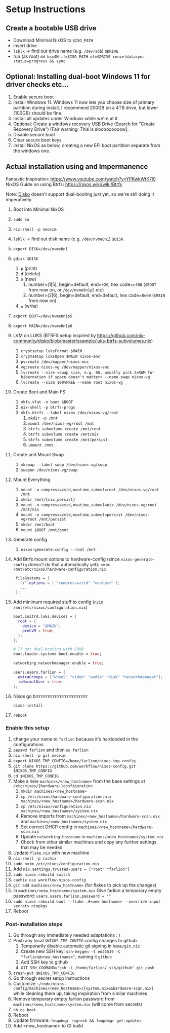 # Setup Instructions

## Create a bootable USB drive

- Download Minimal NixOS to `$ISO_PATH`
- insert drive
- `lsblk` -> find out drive name (e.g. `/dev/sdb`) `$DRIVE`
- run (as root) `dd bs=4M if=$ISO_PATH of=$DRIVE conv=fdatasync status=progress && sync`

## Optional: Installing dual-boot Windows 11 for driver checks etc...

1. Enable secure boot
1. Install Windows 11. Windows 11 now lets you choose size of primary partition during install, I recommend 200GB on a 4TB drive, but lower (100GB) should be fine.
1. Install all updates under Windows while we're at it.
1. Optional: Create a windows recovery USB Drive (Search for "Create Recovery Drive") [Fair warning: This is slooooooooow].
1. Disable secure boot
1. Clear secure boot keys
1. Install NixOS as below, creating a new EFI boot partition separate from the windows one.

## Actual installation using and Impermanence

Fantastic Inspiration: https://www.youtube.com/watch?v=YPKwkWtK7l0
NixOS Guide on using Btrfs: https://nixos.wiki/wiki/Btrfs

Note: [Disko](https://github.com/nix-community/disko) doesn't support dual-booting just yet, so we're still doing it imperatively.

1. Boot into Minimal NixOS
1. `sudo su`
1. `nix-shell -p neovim`
1. `lsblk` -> find out disk name (e.g. `/dev/nvme0n1`) `$DISK`
1. `export DISK=/dev/nvme0n1`
1. `gdisk $DISK`
   1. `p` (print)
   1. `d` (delete)
   1. `n` (new)
      1. number=(1|5), begin=default, end=`+2G`, hex code=`ef00` (`$BOOT` from now on, or `/dev/nvme0n1p5` etc)
      1. number=(2|6), begin=default, end=default, hex code=`8e00` (`$MAIN` from now on)
   1. `w` (write)
1. `export BOOT=/dev/nvme0n1p5`
1. `export MAIN=/dev/nvme0n1p6`
1. LVM on LUKS (BTRFS setup inspired by https://github.com/nix-community/disko/blob/master/example/luks-btrfs-subvolumes.nix)

   1. `cryptsetup luksFormat $MAIN`
   1. `cryptsetup luksOpen $MAIN nixos-enc`
   1. `pvcreate /dev/mapper/nixos-enc`
   1. `vgcreate nixos-vg /dev/mapper/nixos-enc`
   1. `lvcreate --size <swap size, e.g. 8G, usually pick 2xRAM for hibernation if space doesn't matter> --name swap nixos-vg`
   1. `lvcreate --size 100%FREE --name root nixos-vg`

1. Create Boot and Main FS

   1. `mkfs.vfat -n boot $BOOT`
   1. `nix-shell -p btrfs-progs`
   1. `mkfs.btrfs --label nixos /dev/nixos-vg/root`
      1. `mkdir -p /mnt`
      1. `mount /dev/nixos-vg/root /mnt`
      1. `btrfs subvolume create /mnt/root`
      1. `btrfs subvolume create /mnt/nix`
      1. `btrfs subvolume create /mnt/persist`
      1. `umount /mnt`

1. Create and Mount Swap

   1. `mkswap --label swap /dev/nixos-vg/swap`
   1. `swapon /dev/nixos-vg/swap`

1. Mount Everything

   1. `mount -o compress=zstd,noatime,subvol=root /dev/nixos-vg/root /mnt`
   1. `mkdir /mnt/{nix,persist}`
   1. `mount -o compress=zstd,noatime,subvol=nix /dev/nixos-vg/root /mnt/nix`
   1. `mount -o compress=zstd,noatime,subvol=persist /dev/nixos-vg/root /mnt/persist`
   1. `mkdir /mnt/boot`
   1. `mount $BOOT /mnt/boot`

1. Generate config
   1. `nixos-generate-config --root /mnt`
1. Add Btrfs mount options to hardware-config (since `nixos-generate-config` doesn't do that automatically yet):
   `nvim /mnt/etc/nixos/hardware-configuration.nix`
   ```nix
    fileSystems = {
      "/".options = [ "compress=zstd" "noatime" ];
      ...
    };
   ```
1. Add minimum required stuff to config (`nvim /mnt/etc/nixos/configuration.nix`)

   ```nix
   boot.initrd.luks.devices = {
     root = {
       device = "$MAIN";
       preLVM = true;
     };
   };

   # If not dual-booting with GRUB
   boot.loader.systemd-boot.enable = true;

   networking.networkmanager.enable = true;

   users.users.farlion = {
     extraGroups = ["wheel" "video" "audio" "disk" "networkmanager"];
     isNormalUser = true;
   };
   ```

1. Nixos go brrrrrrrrrrrrrrrrrrrrrrrrrrrrrr

   `nixos-install`

1. `reboot`

### Enable this setup

1. change your name to `farlion` because it's hardcoded in the configurations
1. `passwd farlion` and then `su farlion`
1. `nix-shell -p git neovim`
1. `export NIXOS_TMP_CONFIG=/home/farlion/nixos-tmp-config`
1. `git clone https://github.com/workflow/nixos-config.git $NIXOS_TMP_CONFIG`
1. `cd $NIXOS_TMP_CONFIG`
1. Make a new `machines/<new_hostname>` from the base settings at `/etc/nixos/{hardware-}configuration`
   1. `mkdir machines/<new_hostname>`
   1. `cp /etc/nixos/hardware-configuration.nix machines/<new_hostname>/hardware-scan.nix`
   1. `cp /etc/nixos/configuration.nix machines/<new_hostname>/system.nix`
   1. Remove imports from `machines/<new_hostname>/hardware-scan.nix` and `machines/<new_hostname>/system.nix`
   1. Set correct DHCP config in `machines/<new_hostname>/hardware-scan.nix`
   1. Update `networking.hostname` in `machines/<new_hostname>/system.nix`
   1. Check from other similar machines and copy any further settings that may be needed
1. Update `flake.nix` with new machine
1. `nix-shell -p cachix`
1. `sudo nvim /etc/nixos/configuration.nix`
1. Add `nix.settings.trusted-users = ["root" "farlion"]`
1. `sudo nixos-rebuild switch`
1. `cachix use workflow-nixos-config`
1. `git add machines/<new_hostname>` (for flakes to pick up the changes)
1. In `machines/<new_hostname>/system.nix` Give farlion a temporary empty password: `users.users.farlion.password = ""`
1. `sudo nixos-rebuild boot --flake .#<new hostname> --override-input secrets nixpkgs`
1. Reboot

### Post-installation steps

1. Go through any immediately needed adaptations : )
1. Push any local `$NIXOS_TMP_CONFIG` config changes to github
   1. Temporarily disable automatic git signing in `home/git.nix`
   1. Create new SSH key: `ssh-keygen -t ed25519 -C "farlion@<new_hostname>"`, naming it `github`
   1. Add SSH key to github
   1. `GIT_SSH_COOMAND="ssh -i /home/farlion/.ssh/github" git push`
1. `trash-put $NIXOS_TMP_CONFIG`
1. Go through secret setup instructions
1. Customize `~/code/nixos-config/machines/<new_hostname>/{system.nix&&hardware-scan.nix}` while cleaning them up, taking inspiration from similar machines
1. Remove temporary empty farlion password from `machines/<new_hostname>/system.nix` (will come from secrets)
1. `nh os boot`
1. Reboot
1. Update firmware: `fwupdmgr regresh && fwupdmgr get-updates`
1. Add <new_hostname> to CI build
